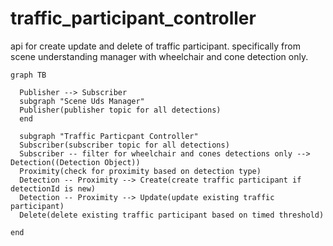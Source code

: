 # traffic_participant_controller

api for create update and delete of traffic participant. specifically from scene understanding manager with wheelchair and cone detection only. 

```mermaid
graph TB

  Publisher --> Subscriber
  subgraph "Scene Uds Manager"
  Publisher(publisher topic for all detections)
  end

  subgraph "Traffic Particpant Controller"
  Subscriber(subscriber topic for all detections)
  Subscriber -- filter for wheelchair and cones detections only --> Detection((Detection Object))
  Proximity(check for proximity based on detection type)
  Detection -- Proximity --> Create(create traffic participant if detectionId is new)
  Detection -- Proximity --> Update(update existing traffic participant)
  Delete(delete existing traffic participant based on timed threshold)

end
```
